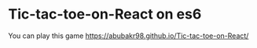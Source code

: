 # Tic-tac-toe-on-React on es6

You can play this game https://abubakr98.github.io/Tic-tac-toe-on-React/
